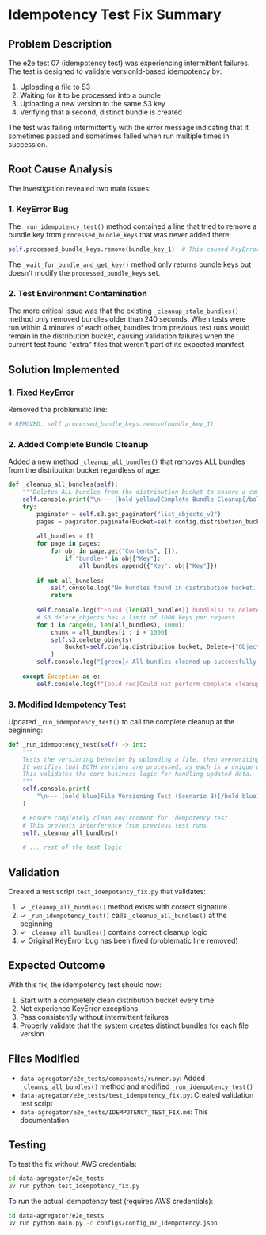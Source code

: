 # Idempotency Test Fix Summary

## Problem Description

The e2e test 07 (idempotency test) was experiencing intermittent failures. The test is designed to validate versionId-based idempotency by:

1. Uploading a file to S3
2. Waiting for it to be processed into a bundle
3. Uploading a new version to the same S3 key
4. Verifying that a second, distinct bundle is created

The test was failing intermittently with the error message indicating that it sometimes passed and sometimes failed when run multiple times in succession.

## Root Cause Analysis

The investigation revealed two main issues:

### 1. KeyError Bug
The `_run_idempotency_test()` method contained a line that tried to remove a bundle key from `processed_bundle_keys` that was never added there:

```python
self.processed_bundle_keys.remove(bundle_key_1)  # This caused KeyError
```

The `_wait_for_bundle_and_get_key()` method only returns bundle keys but doesn't modify the `processed_bundle_keys` set.

### 2. Test Environment Contamination
The more critical issue was that the existing `_cleanup_stale_bundles()` method only removed bundles older than 240 seconds. When tests were run within 4 minutes of each other, bundles from previous test runs would remain in the distribution bucket, causing validation failures when the current test found "extra" files that weren't part of its expected manifest.

## Solution Implemented

### 1. Fixed KeyError
Removed the problematic line:
```python
# REMOVED: self.processed_bundle_keys.remove(bundle_key_1)
```

### 2. Added Complete Bundle Cleanup
Added a new method `_cleanup_all_bundles()` that removes ALL bundles from the distribution bucket regardless of age:

```python
def _cleanup_all_bundles(self):
    """Deletes ALL bundles from the distribution bucket to ensure a completely clean state."""
    self.console.print("\n--- [bold yellow]Complete Bundle Cleanup[/bold yellow] ---")
    try:
        paginator = self.s3.get_paginator("list_objects_v2")
        pages = paginator.paginate(Bucket=self.config.distribution_bucket)
        
        all_bundles = []
        for page in pages:
            for obj in page.get("Contents", []):
                if "bundle-" in obj["Key"]:
                    all_bundles.append({"Key": obj["Key"]})
        
        if not all_bundles:
            self.console.log("No bundles found in distribution bucket. Environment is clean.")
            return
        
        self.console.log(f"Found {len(all_bundles)} bundle(s) to delete...")
        # S3 delete_objects has a limit of 1000 keys per request
        for i in range(0, len(all_bundles), 1000):
            chunk = all_bundles[i : i + 1000]
            self.s3.delete_objects(
                Bucket=self.config.distribution_bucket, Delete={"Objects": chunk}
            )
        self.console.log("[green]✓ All bundles cleaned up successfully.[/green]")
        
    except Exception as e:
        self.console.log(f"[bold red]Could not perform complete cleanup: {e}[/bold red]")
```

### 3. Modified Idempotency Test
Updated `_run_idempotency_test()` to call the complete cleanup at the beginning:

```python
def _run_idempotency_test(self) -> int:
    """
    Tests the versioning behavior by uploading a file, then overwriting it.
    It verifies that BOTH versions are processed, as each is a unique object.
    This validates the core business logic for handling updated data.
    """
    self.console.print(
        "\n--- [bold blue]File Versioning Test (Scenario B)[/bold blue] ---"
    )

    # Ensure completely clean environment for idempotency test
    # This prevents interference from previous test runs
    self._cleanup_all_bundles()
    
    # ... rest of the test logic
```

## Validation

Created a test script `test_idempotency_fix.py` that validates:

1. ✓ `_cleanup_all_bundles()` method exists with correct signature
2. ✓ `_run_idempotency_test()` calls `_cleanup_all_bundles()` at the beginning
3. ✓ `_cleanup_all_bundles()` contains correct cleanup logic
4. ✓ Original KeyError bug has been fixed (problematic line removed)

## Expected Outcome

With this fix, the idempotency test should now:

1. Start with a completely clean distribution bucket every time
2. Not experience KeyError exceptions
3. Pass consistently without intermittent failures
4. Properly validate that the system creates distinct bundles for each file version

## Files Modified

- `data-agregator/e2e_tests/components/runner.py`: Added `_cleanup_all_bundles()` method and modified `_run_idempotency_test()`
- `data-agregator/e2e_tests/test_idempotency_fix.py`: Created validation test script
- `data-agregator/e2e_tests/IDEMPOTENCY_TEST_FIX.md`: This documentation

## Testing

To test the fix without AWS credentials:
```bash
cd data-agregator/e2e_tests
uv run python test_idempotency_fix.py
```

To run the actual idempotency test (requires AWS credentials):
```bash
cd data-agregator/e2e_tests
uv run python main.py -c configs/config_07_idempotency.json
